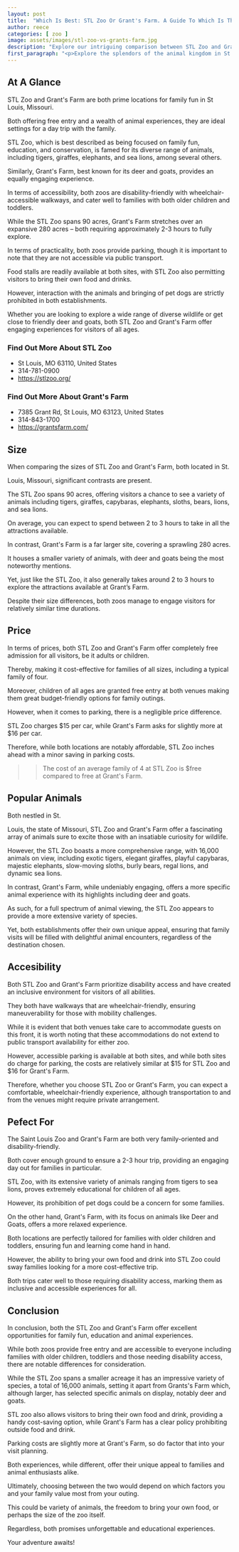 ```yaml
---
layout: post
title:  "Which Is Best: STL Zoo Or Grant's Farm. A Guide To Which Is The Best Zoo In Missouri, USA"
author: reece
categories: [ zoo ]
image: assets/images/stl-zoo-vs-grants-farm.jpg
description: "Explore our intriguing comparison between STL Zoo and Grant's Farm. Get to know each zoo's unique attractions, conservation efforts, animal exhibits, and visitor experiences. An essential guide for animal lovers and explorers alike."
first_paragraph: "<p>Explore the splendors of the animal kingdom in St.</p><p>Louis as we delve into a comparison of two iconic zoological attractions - the STL Zoo and Grant's Farm.</p><p>Amidst roaring tigers and leaf munching giraffes at the STL Zoo to playful deer and splendid goats at Grant's Farm, we're comparing these two wildlife havens.</p><p>Both offer free entry, phenomenal accessibility, and multiple attractions wrapped in acres of natural environment; they promise enriching fun and education for all ages.</p><p>Join us as we tour the attractions, facilities and unique offerings of these two amazing locations.</p>"
---
```


<div class="overview" markdown="1"> 

## At A Glance 

STL Zoo and Grant's Farm are both prime locations for family fun in St Louis, Missouri. 

Both offering free entry and a wealth of animal experiences, they are ideal settings for a day trip with the family. 

STL Zoo, which is best described as being focused on family fun, education, and conservation, is famed for its diverse range of animals, including tigers, giraffes, elephants, and sea lions, among several others. 

Similarly, Grant's Farm, best known for its deer and goats, provides an equally engaging experience. 

In terms of accessibility, both zoos are disability-friendly with wheelchair-accessible walkways, and cater well to families with both older children and toddlers. 

While the STL Zoo spans 90 acres, Grant's Farm stretches over an expansive 280 acres – both requiring approximately 2-3 hours to fully explore. 

In terms of practicality, both zoos provide parking, though it is important to note that they are not accessible via public transport. 

Food stalls are readily available at both sites, with STL Zoo also permitting visitors to bring their own food and drinks. 

However, interaction with the animals and bringing of pet dogs are strictly prohibited in both establishments. 

Whether you are looking to explore a wide range of diverse wildlife or get close to friendly deer and goats, both STL Zoo and Grant's Farm offer engaging experiences for visitors of all ages.

<div class="find-out-more" markdown="1">

### Find Out More About STL Zoo

- St Louis, MO 63110, United States
- 314-781-0900
- https://stlzoo.org/


</div>



<div class="find-out-more" markdown="1">

### Find Out More About Grant's Farm

- 7385 Grant Rd, St Louis, MO 63123, United States
- 314-843-1700
- https://grantsfarm.com/


</div>

</div>
    
    

## Size 

When comparing the sizes of STL Zoo and Grant's Farm, both located in St. 

Louis, Missouri, significant contrasts are present. 

The STL Zoo spans 90 acres, offering visitors a chance to see a variety of animals including tigers, giraffes, capybaras, elephants, sloths, bears, lions, and sea lions. 

On average, you can expect to spend between 2 to 3 hours to take in all the attractions available. 

In contrast, Grant's Farm is a far larger site, covering a sprawling 280 acres. 

It houses a smaller variety of animals, with deer and goats being the most noteworthy mentions. 

Yet, just like the STL Zoo, it also generally takes around 2 to 3 hours to explore the attractions available at Grant’s Farm. 

Despite their size differences, both zoos manage to engage visitors for relatively similar time durations.

## Price 

In terms of prices, both STL Zoo and Grant's Farm offer completely free admission for all visitors, be it adults or children. 

Thereby, making it cost-effective for families of all sizes, including a typical family of four. 

Moreover, children of all ages are granted free entry at both venues making them great budget-friendly options for family outings. 

However, when it comes to parking, there is a negligible price difference. 

STL Zoo charges $15 per car, while Grant's Farm asks for slightly more at $16 per car. 

Therefore, while both locations are notably affordable, STL Zoo inches ahead with a minor saving in parking costs.

>> The cost of an average family of 4 at STL Zoo is $free compared to free at Grant's Farm.



## Popular Animals 

Both nestled in St. 

Louis, the state of Missouri, STL Zoo and Grant's Farm offer a fascinating array of animals sure to excite those with an insatiable curiosity for wildlife. 

However, the STL Zoo boasts a more comprehensive range, with 16,000 animals on view, including exotic tigers, elegant giraffes, playful capybaras, majestic elephants, slow-moving sloths, burly bears, regal lions, and dynamic sea lions. 

In contrast, Grant's Farm, while undeniably engaging, offers a more specific animal experience with its highlights including deer and goats. 

As such, for a full spectrum of animal viewing, the STL Zoo appears to provide a more extensive variety of species. 

Yet, both establishments offer their own unique appeal, ensuring that family visits will be filled with delightful animal encounters, regardless of the destination chosen.

## Accesibility 

Both STL Zoo and Grant's Farm prioritize disability access and have created an inclusive environment for visitors of all abilities. 

They both have walkways that are wheelchair-friendly, ensuring maneuverability for those with mobility challenges. 

While it is evident that both venues take care to accommodate guests on this front, it is worth noting that these accommodations do not extend to public transport availability for either zoo. 

However, accessible parking is available at both sites, and while both sites do charge for parking, the costs are relatively similar at $15 for STL Zoo and $16 for Grant's Farm. 

Therefore, whether you choose STL Zoo or Grant's Farm, you can expect a comfortable, wheelchair-friendly experience, although transportation to and from the venues might require private arrangement.

## Pefect For 

The Saint Louis Zoo and Grant's Farm are both very family-oriented and disability-friendly. 

Both cover enough ground to ensure a 2-3 hour trip, providing an engaging day out for families in particular. 

STL Zoo, with its extensive variety of animals ranging from tigers to sea lions, proves extremely educational for children of all ages. 

However, its prohibition of pet dogs could be a concern for some families. 

On the other hand, Grant's Farm, with its focus on animals like Deer and Goats, offers a more relaxed experience. 

Both locations are perfectly tailored for families with older children and toddlers, ensuring fun and learning come hand in hand. 

However, the ability to bring your own food and drink into STL Zoo could sway families looking for a more cost-effective trip. 

Both trips cater well to those requiring disability access, marking them as inclusive and accessible experiences for all.


## Conclusion 

In conclusion, both the STL Zoo and Grant's Farm offer excellent opportunities for family fun, education and animal experiences. 

While both zoos provide free entry and are accessible to everyone including families with older children, toddlers and those needing disability access, there are notable differences for consideration. 

While the STL Zoo spans a smaller acreage it has an impressive variety of species, a total of 16,000 animals, setting it apart from Grants's Farm which, although larger, has selected specific animals on display, notably deer and goats. 

STL zoo also allows visitors to bring their own food and drink, providing a handy cost-saving option, while Grant's Farm has a clear policy prohibiting outside food and drink. 

Parking costs are slightly more at Grant's Farm, so do factor that into your visit planning. 

Both experiences, while different, offer their unique appeal to families and animal enthusiasts alike. 

Ultimately, choosing between the two would depend on which factors you and your family value most from your outing. 

This could be variety of animals, the freedom to bring your own food, or perhaps the size of the zoo itself. 

Regardless, both promises unforgettable and educational experiences. 

Your adventure awaits!